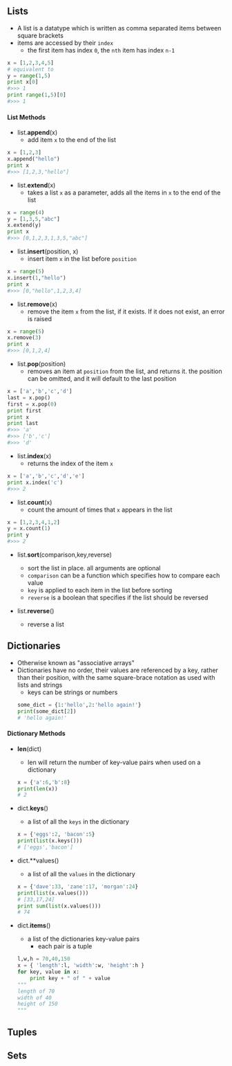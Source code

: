 ## Lists

* A list is a datatype which is written as comma separated items between square brackets
* items are accessed by their `index`
	* the first item has index `0`, the `nth` item has index `n-1`

```python
x = [1,2,3,4,5]
# equivalent to
y = range(1,5)
print x[0]
#>>> 1
print range(1,5)[0]
#>>> 1
```

#### List Methods

* list.**append**(x)
	* add item `x` to the end of the list

```python
x = [1,2,3]
x.append("hello")
print x
#>>> [1,2,3,"hello"]
```

* list.**extend**(x)
	* takes a list `x` as a parameter, adds all the items in `x` to the end of the list

```python
x = range(4)
y = [1,3,5,"abc"]
x.extend(y)
print x
#>>> [0,1,2,3,1,3,5,"abc"]
```

* list.**insert**(position, x)
	* insert item `x` in the list before `position`

```python
x = range(5)
x.insert(1,"hello")
print x
#>>> [0,"hello",1,2,3,4]
```

* list.**remove**(x)
	* remove the item `x` from the list, if it exists. If it does not exist, an error is raised

```python
x = range(5)
x.remove(3)
print x
#>>> [0,1,2,4]
```

* list.**pop**(position)
	* removes an item at `position` from the list, and returns it. the position can be omitted, and it will default to the last position

```python
x = ['a','b','c','d']
last = x.pop()
first = x.pop(0)
print first
print x
print last
#>>> 'a'
#>>> ['b','c']
#>>> 'd'
```

* list.**index**(x)
	* returns the index of the item `x`

```python
x = ['a','b','c','d','e']
print x.index('c')
#>>> 2
```

* list.**count**(x)
	* count the amount of times that `x` appears in the list

```python
x = [1,2,3,4,1,2]
y = x.count(1)
print y
#>>> 2
```
* list.**sort**(comparison,key,reverse)
	*  sort the list in place. all arguments are optional
	*  `comparison` can be a function which specifies how to compare each value
	*  `key` is applied to each item in the list before sorting
	*  `reverse` is a boolean that specifies if the list should be reversed

* list.**reverse**()
	* reverse a list

## Dictionaries
* Otherwise known as "associative arrays"
* Dictionaries have no order, their values are referenced by a key, rather than
their position, with the same square-brace notation as used with lists and
strings
    * keys can be strings or numbers
    ```python
    some_dict = {1:'hello',2:'hello again!'}
    print(some_dict[2])
    # 'hello again!'
    ```

#### Dictionary Methods

* **len**(dict)
    * len will return the number of key-value pairs when used on a dictionary
    ```python
    x = {'a':6,'b':8}
    print(len(x))
    # 2
    ```

* dict.**keys**()
    * a list of all the `keys` in the dictionary
    ```python
    x = {'eggs':2, 'bacon':5}
    print(list(x.keys()))
    # ['eggs','bacon']
    ```

* dict.**values()
    * a list of all the `values` in the dictionary
    ```python
    x = {'dave':33, 'zane':17, 'morgan':24}
    print(list(x.values()))
    # [33,17,24]
    print sum(list(x.values()))
    # 74
    ```

* dict.**items**()
    * a list of the dictionaries key-value pairs 
        * each pair is a tuple
    ```python
    l,w,h = 70,40,150
    x = { 'length':l, 'width':w, 'height':h }
    for key, value in x:
        print key + " of " + value
    """
    length of 70
    width of 40
    height of 150
    """


## Tuples

## Sets
